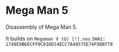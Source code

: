 # Mega Man 5

Disassembly of Mega Man 5.

It builds on `Megaman V (U) [!].nes` `SHA1: 1748E9B6ECFF0C01DD14ECC7A48575E74F88B778`
